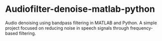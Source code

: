 # Audiofilter-denoise-matlab-python
Audio denoising using bandpass filtering in MATLAB and Python. A simple project focused on reducing noise in speech signals through frequency-based filtering.
